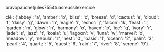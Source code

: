 bravopauchetjules7554tuasreussilexercice

 clé : {'abbey': 'a', 'amber': 'b', 'bliss': 'c', 'breeze': 'd', 'cactus': 'e', 'cloud': 'f', 'daisy': 'g', 'dawn': 'h', 'eagle': 'i', 'echo': 'j', 'falcon': 'k', 'feast': 'l', 'garden': 'm', 'glow': 'n', 'harmony': 'o', 'haven': 'p', 'ice': 'q', 'ivory': 'r', 'jade': 's', 'jazz': 't', 'koala': 'u', 'lagoon': 'v', 'luna': 'w', 'marvel': 'x', 'meadow': 'y', 'nebula': 'z', 'nest': '0', 'oasis': '1', 'ocean': '2', 'palm': '3', 'pearl': '4', 'quartz': '5', 'quest': '6', 'rain': '7', 'river': '8', 'serene': '9'}
